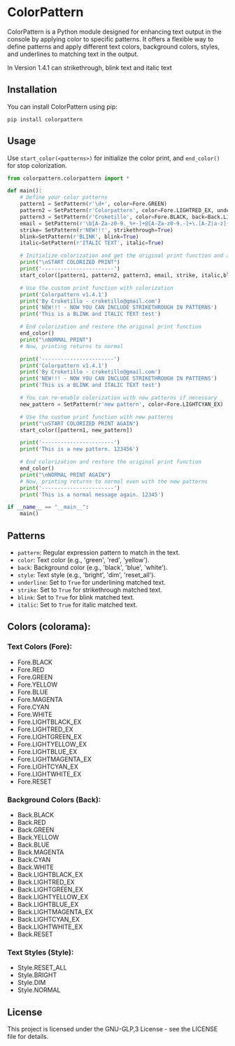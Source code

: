 # ColorPattern

ColorPattern is a Python module designed for enhancing text output in the console by applying color to specific patterns. It offers a flexible way to define patterns and apply different text colors, background colors, styles, and underlines to matching text in the output.

In Version 1.4.1 can strikethrough, blink text and italic text

## Installation

You can install ColorPattern using pip:

```pip install colorpattern ```


## Usage

Use ```start_color(<patterns>)``` for initialize the color print, and ```end_color()``` for stop colorization.

```python
from colorpattern.colorpattern import *

def main():
    # Define your color patterns
    pattern1 = SetPattern(r'\d+', color=Fore.GREEN)
    pattern2 = SetPattern(r'Colorpattern', color=Fore.LIGHTRED_EX, underline=True)
    pattern3 = SetPattern(r'Croketillo', color=Fore.BLACK, back=Back.LIGHTWHITE_EX, style=Style.BRIGHT)
    email = SetPattern(r'\b[A-Za-z0-9._%+-]+@[A-Za-z0-9.-]+\.[A-Z|a-z]{2,7}\b', color=Fore.BLUE)
    strike= SetPattern(r'NEW!!!', strikethrough=True)
    blink=SetPattern(r'BLINK', blink=True)
    italic=SetPattern(r'ITALIC TEXT', italic=True)

    # Initialize colorization and get the original print function and applied patterns
    print("\nSTART COLORIZED PRINT")
    print('-----------------------')
    start_color([pattern1, pattern2, pattern3, email, strike, italic,blink])

    # Use the custom print function with colorization
    print('Colorpattern v1.4.1')
    print('By Croketillo - croketillo@gmail.com')
    print('NEW!!! - NOW YOU CAN INCLUDE STRIKETHROUGH IN PATTERNS')
    print('This is a BLINK and ITALIC TEXT test')

    # End colorization and restore the original print function
    end_color()
    print("\nNORMAL PRINT")
    # Now, printing returns to normal

    print('-----------------------')
    print('Colorpattern v1.4.1')
    print('By Croketillo - croketillo@gmail.com')
    print('NEW!!! - NOW YOU CAN INCLUDE STRIKETHROUGH IN PATTERNS')
    print('This is a BLINK and ITALIC TEXT test')

    # You can re-enable colorization with new patterns if necessary
    new_pattern = SetPattern(r'new pattern', color=Fore.LIGHTCYAN_EX)

    # Use the custom print function with new patterns
    print("\nSTART COLORIZED PRINT AGAIN")
    start_color([pattern1, new_pattern])

    print('-----------------------')
    print('This is a new pattern. 123456')

    # End colorization and restore the original print function
    end_color()
    print("\nNORMAL PRINT AGAIN")
    # Now, printing returns to normal even with the new patterns
    print('-----------------------')
    print('This is a normal message again. 12345')

if __name__ == "__main__":
    main()
```

## Patterns

- `pattern`: Regular expression pattern to match in the text.
- `color`: Text color (e.g., 'green', 'red', 'yellow').
- `back`: Background color (e.g., 'black', 'blue', 'white').
- `style`: Text style (e.g., 'bright', 'dim', 'reset_all').
- `underline`: Set to `True` for underlining matched text.
-  `strike`: Set to `True` for strikethrough matched text.
-  `blink`: Set to `True` for blink matched text.
-  `italic`: Set to `True` for italic matched text.


## Colors (colorama):

### Text Colors (Fore):
- Fore.BLACK
- Fore.RED
- Fore.GREEN
- Fore.YELLOW
- Fore.BLUE
- Fore.MAGENTA
- Fore.CYAN
- Fore.WHITE
- Fore.LIGHTBLACK_EX
- Fore.LIGHTRED_EX
- Fore.LIGHTGREEN_EX
- Fore.LIGHTYELLOW_EX
- Fore.LIGHTBLUE_EX
- Fore.LIGHTMAGENTA_EX
- Fore.LIGHTCYAN_EX
- Fore.LIGHTWHITE_EX
- Fore.RESET

### Background Colors (Back):
- Back.BLACK
- Back.RED
- Back.GREEN
- Back.YELLOW
- Back.BLUE
- Back.MAGENTA
- Back.CYAN
- Back.WHITE
- Back.LIGHTBLACK_EX
- Back.LIGHTRED_EX
- Back.LIGHTGREEN_EX
- Back.LIGHTYELLOW_EX
- Back.LIGHTBLUE_EX
- Back.LIGHTMAGENTA_EX
- Back.LIGHTCYAN_EX
- Back.LIGHTWHITE_EX
- Back.RESET

### Text Styles (Style):
- Style.RESET_ALL
- Style.BRIGHT 
- Style.DIM 
- Style.NORMAL 

## License

This project is licensed under the GNU-GLP,3 License - see the LICENSE file for details.
